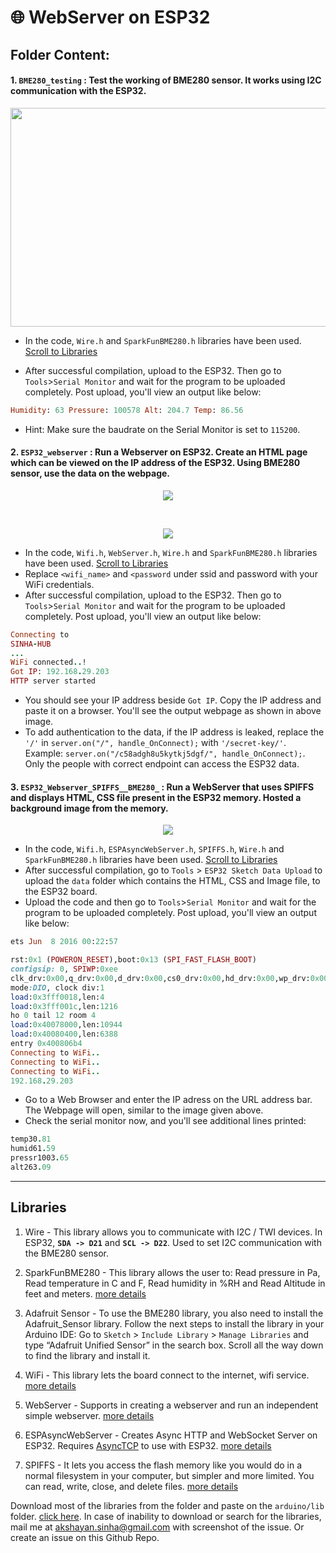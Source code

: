 # 🌐 WebServer on ESP32

## Folder Content:

####  1. `BME280_testing` : Test the working of BME280 sensor. It works using I2C communication with the ESP32. 
<p align="center">
  <img src="https://i0.wp.com/randomnerdtutorials.com/wp-content/uploads/2019/06/ESP32-bme280_schematic.jpg?resize=768%2C669&quality=100&strip=all&ssl=1png" width="540" height="350"><br>
</p>

- In the code, `Wire.h` and `SparkFunBME280.h` libraries have been used. [Scroll to Libraries](https://github.com/hippyaki/IoT-Workshop-IEEE-RAS-PESU/tree/master/WebServer%20on%20ESP32#libraries) 

- After successful compilation, upload to the ESP32. Then go to `Tools`>`Serial Monitor` and wait for the program to be uploaded completely. Post upload, you'll view an output like below: <br>
```ruby
Humidity: 63 Pressure: 100578 Alt: 204.7 Temp: 86.56
```

- Hint: Make sure the baudrate on the Serial Monitor is set to `115200`.


#### 2. `ESP32_webserver` : Run a Webserver on ESP32. Create an HTML page which can be viewed on the IP address of the ESP32. Using BME280 sensor, use the data on the webpage. 

<p align="center">
  <img src="https://user-images.githubusercontent.com/52236719/139480764-d33e10e5-0c3a-458e-96c2-08002153df8b.png"><br>
</p>
<br>
<p align="center">
  <img src="https://user-images.githubusercontent.com/52236719/137768915-dc954ee5-8118-42b6-a669-3c78c0aa9616.png"><br>
</p>



- In the code, `Wifi.h`, `WebServer.h`, `Wire.h` and `SparkFunBME280.h` libraries have been used. [Scroll to Libraries](https://github.com/hippyaki/IoT-Workshop-IEEE-RAS-PESU/tree/master/WebServer%20on%20ESP32#libraries)
- Replace `<wifi_name>` and `<password` under ssid and password with your WiFi credentials.
- After successful compilation, upload to the ESP32. Then go to `Tools`>`Serial Monitor` and wait for the program to be uploaded completely. Post upload, you'll view an output like below: <br>
```ruby
Connecting to 
SINHA-HUB
...
WiFi connected..!
Got IP: 192.168.29.203  
HTTP server started
```
- You should see your IP address beside `Got IP`. Copy the IP address and paste it on a browser. You'll see the output webpage as shown in above image.
- To add authentication to the data, if the IP address is leaked, replace the `'/'` in ```server.on("/", handle_OnConnect);``` with `'/secret-key/'`. Example: ```server.on("/c58adgh8u5kytkj5dgf/", handle_OnConnect);```. Only the people with correct endpoint can access the ESP32 data.

#### 3. `ESP32_Webserver_SPIFFS__BME280_` : Run a WebServer that uses SPIFFS and displays HTML, CSS file present in the ESP32 memory. Hosted a background image from the memory.

<p align="center">
  <img src="https://user-images.githubusercontent.com/52236719/137867659-52e5ed37-5527-4b28-a524-4b7dbd6dc390.png"><br>
</p>

- In the code, `Wifi.h`, `ESPAsyncWebServer.h`, `SPIFFS.h`, `Wire.h` and `SparkFunBME280.h` libraries have been used. [Scroll to Libraries](https://github.com/hippyaki/IoT-Workshop-IEEE-RAS-PESU/tree/master/WebServer%20on%20ESP32#libraries)
- After successful compilation, go to `Tools` > `ESP32 Sketch Data Upload` to upload the `data` folder which contains the HTML, CSS and Image file, to the ESP32 board.
- Upload the code and then go to `Tools`>`Serial Monitor` and wait for the program to be uploaded completely. Post upload, you'll view an output like below: <br>
```ruby
ets Jun  8 2016 00:22:57

rst:0x1 (POWERON_RESET),boot:0x13 (SPI_FAST_FLASH_BOOT)
configsip: 0, SPIWP:0xee
clk_drv:0x00,q_drv:0x00,d_drv:0x00,cs0_drv:0x00,hd_drv:0x00,wp_drv:0x00
mode:DIO, clock div:1
load:0x3fff0018,len:4
load:0x3fff001c,len:1216
ho 0 tail 12 room 4
load:0x40078000,len:10944
load:0x40080400,len:6388
entry 0x400806b4
Connecting to WiFi..
Connecting to WiFi..
Connecting to WiFi..
192.168.29.203
```
- Go to a Web Browser and enter the IP adress on the URL address bar. The Webpage will open, similar to the image given above.
- Check the serial monitor now, and you'll see additional lines printed:
```ruby
temp30.81
humid61.59
pressr1003.65
alt263.09
```
-----------------------------------------------------------------------------------------------------------------------------------

## Libraries

1. Wire - This library allows you to communicate with I2C / TWI devices. In ESP32, **`SDA -> D21`** and **`SCL -> D22`**. Used to set I2C communication with the BME280 sensor.
2. SparkFunBME280 - This library allows the user to: Read pressure in Pa, Read temperature in C and F, Read humidity in %RH and Read Altitude in feet and meters. [more details](https://github.com/sparkfun/SparkFun_BME280_Arduino_Library)
3. Adafruit Sensor - To use the BME280 library, you also need to install the Adafruit_Sensor library. Follow the next steps to install the library in your Arduino IDE:
Go to `Sketch` > `Include Library` > `Manage Libraries` and type “Adafruit Unified Sensor” in the search box. Scroll all the way down to find the library and install it.

4. WiFi - This library lets the board connect to the internet, wifi service. [more details](https://www.arduino.cc/en/Reference/WiFi)
5. WebServer - Supports in creating a webserver and run an independent simple webserver. [more details](https://github.com/espressif/arduino-esp32/tree/master/libraries/WebServer)
6. ESPAsyncWebServer - Creates Async HTTP and WebSocket Server on ESP32. Requires [AsyncTCP](https://github.com/me-no-dev/AsyncTCP) to use with ESP32. [more details](https://github.com/me-no-dev/ESPAsyncWebServer)
7. SPIFFS - It lets you access the flash memory like you would do in a normal filesystem in your computer, but simpler and more limited. You can read, write, close, and delete files. [more details](https://github.com/me-no-dev/arduino-esp32fs-plugin/) 


Download most of the libraries from the folder and paste on the `arduino/lib` folder. [click here](https://download-directory.github.io?url=https://github.com/hippyaki/IoT-Workshop-IEEE-RAS-PESU/tree/master/WebServer%20on%20ESP32/libraries). In case of inability to download or search for the libraries, mail me at akshayan.sinha@gmail.com with screenshot of the issue. Or create an issue on this Github Repo.
